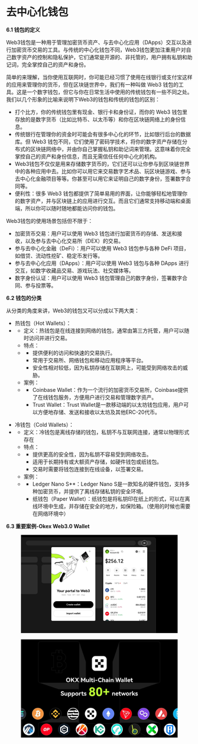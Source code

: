 # 去中心化钱包

**6.1 钱包的定义**

Web3钱包是一种用于管理加密货币资产、与去中心化应用（DApps）交互以及进行加密货币交易的工具。与传统的中心化钱包不同，Web3钱包更加注重用户对自己数字资产的控制和隐私保护，它们通常是开源的、非托管的，用户拥有私钥和助记词，完全掌控自己的资产和身份。

简单的来理解，当你使用互联网时，你可能已经习惯了使用在线银行或支付宝这样的应用来管理你的货币，但在区块链世界中，我们有一种叫做 Web3 钱包的工具。这是一个数字钱包，但它与你在日常生活中使用的传统钱包有一些不同之处。我们以几个形象的比喻来说明下Web3的钱包和传统的钱包的区别：

* 打个比方，你的传统钱包里有现金、银行卡和身份证，而你的 Web3 钱包里存放的是数字货币（比如比特币、以太币等）和你在区块链网络上的身份信息。
* 传统银行在管理你的资金时可能会有很多中心化的环节，比如银行后台的数据库。但 Web3 钱包不同，它们使用了密码学技术，将你的数字资产存储在分布式的区块链网络中，并由你自己掌握私钥和助记词来管理。这意味着你完全掌控自己的资产和身份信息，而且无需信任任何中心化的机构。
* Web3钱包不仅仅是用来存储数字货币的，它们还可以让你参与到区块链世界中的各种应用中去。比如你可以用它来交易数字艺术品、玩区块链游戏、参与去中心化金融项目等等。你甚至可以用它来证明自己的数字身份，签署数字合同等。
* 便利性：很多 Web3 钱包都提供了简单易用的界面，让你能够轻松地管理你的数字资产，并与区块链上的应用进行交互。而且它们通常支持移动端和桌面端，所以你可以随时随地都能访问你的钱包。

&#x20;

Web3钱包的使用场景包括但不限于：

* 加密货币交易：用户可以使用 Web3 钱包进行加密货币的存储、发送和接收，以及参与去中心化交易所（DEX）的交易。
* 参与去中心化金融（DeFi）：用户可以使用 Web3 钱包参与各种 DeFi 项目，如借贷、流动性挖矿、稳定币发行等。
* 参与去中心化应用（DApps）：用户可以使用 Web3 钱包与各种 DApps 进行交互，如数字收藏品交易、游戏玩法、社交媒体等。
* 数字身份认证：用户可以使用 Web3 钱包管理自己的数字身份，签署数字合同、参与投票等。

&#x20;

**6.2 钱包的分类**

从分类的角度来讲，Web3的钱包又可以分成以下两大类：

* 热钱包（Hot Wallets）：
*
  * 定义：热钱包是在线连接到网络的钱包，通常由第三方托管，用户可以随时访问并进行交易。
  * 特点：
  *
    * 提供便利的访问和快速的交易执行。
    * 常用于交易所、网络钱包和移动应用程序等平台。
    * 安全性相对较低，因为私钥存储在互联网上，可能受到网络攻击的威胁。
  * 案例：
  *
    * Coinbase Wallet：作为一个流行的加密货币交易所，Coinbase提供了在线钱包服务，方便用户进行交易和管理数字资产。
    * Trust Wallet：Trust Wallet是一款移动端的以太坊钱包应用，用户可以方便地存储、发送和接收以太坊及其他ERC-20代币。

&#x20;

* 冷钱包（Cold Wallets）：
*
  * 定义：冷钱包是离线存储的钱包，私钥不与互联网连接，通常以物理形式存在
  * 特点：
  *
    * 提供更高的安全性，因为私钥不容易受到网络攻击。
    * 适用于长期持有或大额资产存储，如硬件钱包或纸钱包。
    * 交易时需要将钱包连接到在线设备，以签署交易。
  * 案例：
  *
    * Ledger Nano S\*\*：Ledger Nano S是一款知名的硬件钱包，支持多种加密货币，并提供了离线存储私钥的安全环境。
    * 纸钱包（Paper Wallet）：纸钱包是将私钥印在纸上的形式，可以在离线环境中生成，并存储在安全的地方，如保险箱。（使用的时候也需要在网络环境中）

**6.3 重要案例-Okex Web3.0 Wallet**

<figure><img src="../.gitbook/assets/image (3).png" alt=""><figcaption></figcaption></figure>

<figure><img src="../.gitbook/assets/image (4).png" alt=""><figcaption></figcaption></figure>

